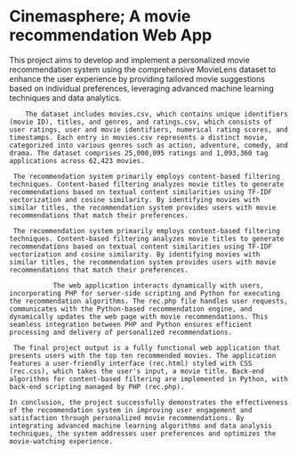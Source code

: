 # Cinemasphere; A movie recommendation Web App

This project aims to develop and implement a personalized movie recommendation system using the comprehensive MovieLens dataset to enhance the user experience by providing tailored movie suggestions based on individual preferences, leveraging advanced machine learning techniques and data analytics.

        The dataset includes movies.csv, which contains unique identifiers (movie ID), titles, and genres, and ratings.csv, which consists of user ratings, user and movie identifiers, numerical rating scores, and timestamps. Each entry in movies.csv represents a distinct movie, categorized into various genres such as action, adventure, comedy, and drama. The dataset comprises 25,000,095 ratings and 1,093,360 tag applications across 62,423 movies.
     
     The recommendation system primarily employs content-based filtering techniques. Content-based filtering analyzes movie titles to generate recommendations based on textual content similarities using TF-IDF vectorization and cosine similarity. By identifying movies with similar titles, the recommendation system provides users with movie recommendations that match their preferences.
     
     The recommendation system primarily employs content-based filtering techniques. Content-based filtering analyzes movie titles to generate recommendations based on textual content similarities using TF-IDF vectorization and cosine similarity. By identifying movies with similar titles, the recommendation system provides users with movie recommendations that match their preferences.    
     
               The web application interacts dynamically with users, incorporating PHP for server-side scripting and Python for executing the recommendation algorithms. The rec.php file handles user requests, communicates with the Python-based recommendation engine, and dynamically updates the web page with movie recommendations. This seamless integration between PHP and Python ensures efficient processing and delivery of personalized recommendations.  
     
     The final project output is a fully functional web application that presents users with the top ten recommended movies. The application features a user-friendly interface (rec.html) styled with CSS (rec.css), which takes the user's input, a movie title. Back-end algorithms for content-based filtering are implemented in Python, with back-end scripting managed by PHP (rec.php). 
     
	In conclusion, the project successfully demonstrates the effectiveness of the recommendation system in improving user engagement and satisfaction through personalized movie recommendations. By integrating advanced machine learning algorithms and data analysis techniques, the system addresses user preferences and optimizes the movie-watching experience.

